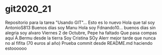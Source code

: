 # git2020_21
Repositorio para la tarea "Usando GIT"...
Esto es lo nuevo
Hola que tal soy AntonioS813
Buenos días soy Manu
Hola soy Fdnando10...
buenos dias sin alegria soy alvaro
Viernes 2 de Octubre, Pepe ha faltado
Que pasa compas aquí Á.Bermu desde la tierra
Soy Cristina
SOy Alerr
mejor tarde que nunca
no al fifita (70 euros al año)
Prueba commit desde README.md
haciendo estoooooo
